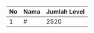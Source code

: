 | No | Nama            | Jumlah Level |
|----|-----------------|--------------|
| 1  | #    |    2520        |
